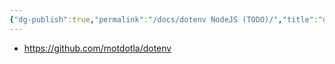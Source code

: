 ```yaml
---
{"dg-publish":true,"permalink":"/docs/dotenv NodeJS (TODO)/","title":"dotenv NodeJS (TODO)"}
---
```


- <https://github.com/motdotla/dotenv>
